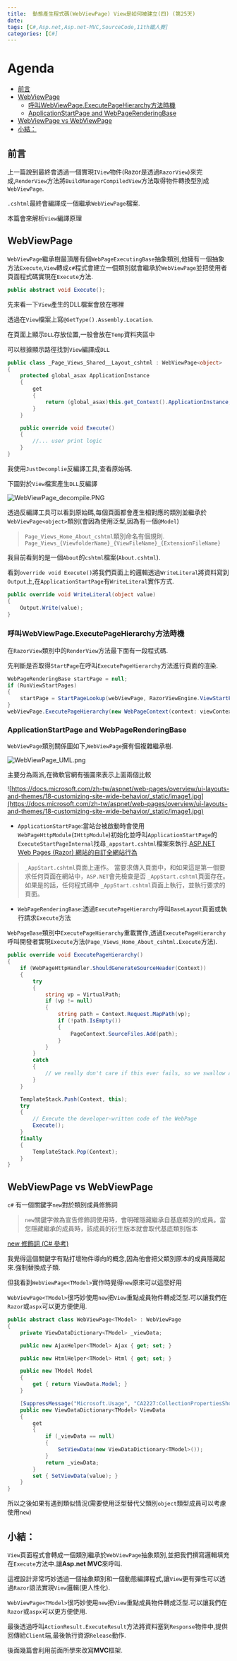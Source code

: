 ```yaml
---
title:  動態產生程式碼(WebViewPage) View是如何被建立(四) (第25天)
date: 
tags: [C#,Asp.net,Asp.net-MVC,SourceCode,11th鐵人賽]
categories: [C#]
---
```


# Agenda<!-- omit in toc -->
- [前言](#%e5%89%8d%e8%a8%80)
- [WebViewPage](#webviewpage)
	- [呼叫WebViewPage.ExecutePageHierarchy方法時機](#%e5%91%bc%e5%8f%abwebviewpageexecutepagehierarchy%e6%96%b9%e6%b3%95%e6%99%82%e6%a9%9f)
	- [ApplicationStartPage and WebPageRenderingBase](#applicationstartpage-and-webpagerenderingbase)
- [WebViewPage vs WebViewPage<TModel>](#webviewpage-vs-webviewpagetmodel)
- [小結：](#%e5%b0%8f%e7%b5%90)

## 前言

上一篇說到最終會透過一個實現`IView`物件(Razor是透過`RazorView`)來完成,`RenderView`方法將`BuildManagerCompiledView`方法取得物件轉換型別成`WebViewPage`.

`.cshtml`最終會編譯成一個繼承`WebViewPage`檔案.

本篇會來解析`View`編譯原理

## WebViewPage

`WebViewPage`繼承樹最頂層有個`WebPageExecutingBase`抽象類別,他擁有一個抽象方法`Execute`,`View`轉成`c#`程式會建立一個類別就會繼承於`WebViewPage`並把使用者頁面程式碼實現在`Execute`方法.

```csharp
public abstract void Execute();
```

先來看一下`View`產生的DLL檔案會放在哪裡

透過在`View`檔案上寫`@GetType().Assembly.Location`.

在頁面上顯示`DLL`存放位置,一般會放在`Temp`資料夾區中

可以根據顯示路徑找到`View`編譯成`DLL`

```csharp
public class _Page_Views_Shared__Layout_cshtml : WebViewPage<object>
{
    protected global_asax ApplicationInstance
    {
        get
        {
            return (global_asax)this.get_Context().ApplicationInstance;
        }
    }

    public override void Execute()
    {
        //... user print logic
    }
}
```

我使用`JustDecomplie`反編譯工具,查看原始碼.

下圖對於`View`檔案產生`DLL`反編譯

![WebViewPage_decompile.PNG](https://raw.githubusercontent.com/isdaniel/MyBlog/master/source/images/itHelp/25/WebViewPage_decompile.PNG)

透過反編譯工具可以看到原始碼,每個頁面都會產生相對應的類別並繼承於`WebViewPage<object>`類別(會因為使用泛型,因為有一個`@Model`)

> `Page_Views_Home_About_cshtml`類別命名有個規則.
> `Page_Views_{ViewfolderName}_{ViewFileName}_{ExtensionFileName}`

我目前看到的是一個`About`的`cshtml`檔案(`About.cshtml`).

看到`override void Execute()`將我們頁面上的邏輯透過`WriteLiteral`將資料寫到`Output`上,在`ApplicationStartPage`有`WriteLiteral`實作方式.

```csharp
public override void WriteLiteral(object value)
{
    Output.Write(value);
}
```

### 呼叫WebViewPage.ExecutePageHierarchy方法時機

在`RazorView`類別中的`RenderView`方法最下面有一段程式碼.

先判斷是否取得`StartPage`在呼叫`ExecutePageHierarchy`方法進行頁面的渲染.

```csharp
WebPageRenderingBase startPage = null;
if (RunViewStartPages)
{
    startPage = StartPageLookup(webViewPage, RazorViewEngine.ViewStartFileName, ViewStartFileExtensions);
}
webViewPage.ExecutePageHierarchy(new WebPageContext(context: viewContext.HttpContext, page: null, model: null), writer, startPage);
```

### ApplicationStartPage and WebPageRenderingBase

`WebViewPage`類別關係圖如下,`WebViewPage`擁有個複雜繼承樹.

![WebViewPage_UML.png](https://raw.githubusercontent.com/isdaniel/MyBlog/master/source/images/itHelp/25/WebViewPage_UML.png)

主要分為兩派,在微軟官網有張圖來表示上面兩個比較

![https://docs.microsoft.com/zh-tw/aspnet/web-pages/overview/ui-layouts-and-themes/18-customizing-site-wide-behavior/_static/image1.jpg](https://docs.microsoft.com/zh-tw/aspnet/web-pages/overview/ui-layouts-and-themes/18-customizing-site-wide-behavior/_static/image1.jpg)

* `ApplicationStartPage`:當站台被啟動時會使用`WebPageHttpModule`(`IHttpModule`)初始化並呼叫`ApplicationStartPage`的`ExecuteStartPageInternal`找尋`_appstart.cshtml`檔案來執行.[ASP.NET Web Pages (Razor) 網站的自訂全網站行為](https://docs.microsoft.com/zh-tw/aspnet/web-pages/overview/ui-layouts-and-themes/18-customizing-site-wide-behavior)

> `_AppStart.cshtml`頁面上運作。 當要求傳入頁面中，和如果這是第一個要求任何頁面在網站中，`ASP.NET`會先檢查是否 `_AppStart.cshtml`頁面存在。 如果是的話，任何程式碼中 `_AppStart.cshtml`頁面上執行，並執行要求的頁面。

* `WebPageRenderingBase`:透過`ExecutePageHierarchy`呼叫`BaseLayout`頁面或執行請求`Execute`方法

`WebPageBase`類別中`ExecutePageHierarchy`重載實作,透過`ExecutePageHierarchy`呼叫開發者實現`Execute`方法(`Page_Views_Home_About_cshtml.Execute`方法).

```csharp
public override void ExecutePageHierarchy()
{
	if (WebPageHttpHandler.ShouldGenerateSourceHeader(Context))
	{
		try
		{
			string vp = VirtualPath;
			if (vp != null)
			{
				string path = Context.Request.MapPath(vp);
				if (!path.IsEmpty())
				{
					PageContext.SourceFiles.Add(path);
				}
			}
		}
		catch
		{
			// we really don't care if this ever fails, so we swallow all exceptions
		}
	}

	TemplateStack.Push(Context, this);
	try
	{
		// Execute the developer-written code of the WebPage
		Execute();
	}
	finally
	{
		TemplateStack.Pop(Context);
	}
}
```

## WebViewPage vs WebViewPage<TModel>

`c#` 有一個關鍵字`new`對於類別成員修飾詞

> `new`關鍵字做為宣告修飾詞使用時，會明確隱藏繼承自基底類別的成員。當您隱藏繼承的成員時，該成員的衍生版本就會取代基底類別版本
> 
[new 修飾詞 (C# 參考)](https://docs.microsoft.com/zh-tw/dotnet/csharp/language-reference/keywords/new-modifier)

我覺得這個關鍵字有點打壞物件導向的概念,因為他會把父類別原本的成員隱藏起來.強制替換成子類.

但我看到`WebViewPage<TModel>`實作時覺得`new`原來可以這麼好用

`WebViewPage<TModel>`很巧妙使用`new`把`View`重點成員物件轉成泛型.可以讓我們在`Razor`或`aspx`可以更方便使用.

```csharp
public abstract class WebViewPage<TModel> : WebViewPage
{
	private ViewDataDictionary<TModel> _viewData;

	public new AjaxHelper<TModel> Ajax { get; set; }

	public new HtmlHelper<TModel> Html { get; set; }

	public new TModel Model
	{
		get { return ViewData.Model; }
	}

	[SuppressMessage("Microsoft.Usage", "CA2227:CollectionPropertiesShouldBeReadOnly", Justification = "This is the mechanism by which the ViewPage gets its ViewDataDictionary object.")]
	public new ViewDataDictionary<TModel> ViewData
	{
		get
		{
			if (_viewData == null)
			{
				SetViewData(new ViewDataDictionary<TModel>());
			}
			return _viewData;
		}
		set { SetViewData(value); }
	}
}
```

所以之後如果有遇到類似情況(需要使用泛型替代父類別`object`類型成員可以考慮使用`new`)

## 小結：

`View`頁面程式會轉成一個類別繼承於`WebViewPage`抽象類別,並把我們撰寫邏輯填充在`Execute`方法中.讓**Asp.net MVC**來呼叫.

這裡設計非常巧妙透過一個抽象類別和一個動態編譯程式,讓`View`更有彈性可以透過`Razor`語法實現`View`邏輯(更人性化).

`WebViewPage<TModel>`很巧妙使用`new`把`View`重點成員物件轉成泛型.可以讓我們在`Razor`或`aspx`可以更方便使用.

最後透過呼叫`ActionResult.ExecuteResult`方法將資料塞到`Response`物件中,提供回傳給`Client`端,最後執行資源`Release`動作.

後面幾篇會利用前面所學來改寫**MVC**框架.
